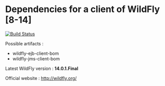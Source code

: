 # Dependencies for a client of WildFly [8-14]

[![Build Status](https://travis-ci.org/ghusta/wildfly-client-dependencies.svg?branch=master)](https://travis-ci.org/ghusta/wildfly-client-dependencies)

Possible artifacts :

- wildfly-ejb-client-bom
- wildfly-jms-client-bom

Latest WildFly version : **14.0.1.Final**

Official website : http://wildfly.org/
